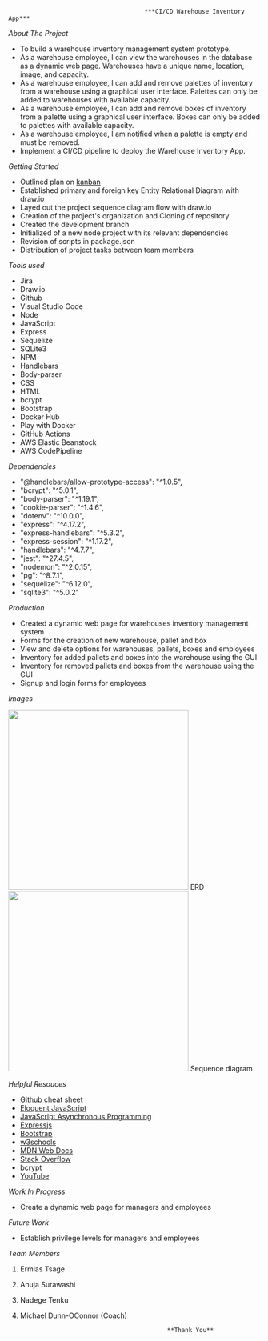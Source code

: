                                           ***CI/CD Warehouse Inventory App***




*About The Project*

- To build a warehouse inventory management system prototype.
- As a warehouse employee, I can view the warehouses in the database as a dynamic web page.  Warehouses have a unique name, location, image, and capacity.
- As a warehouse employee, I can add and remove palettes of inventory from a warehouse using a graphical user interface.  Palettes can only be added to warehouses with available capacity.
- As a warehouse employee, I can add and remove boxes of inventory from a palette using a graphical user interface.  Boxes can only be added to palettes with available capacity.
- As a warehouse employee, I am notified when a palette is empty and must be removed.
- Implement a CI/CD pipeline to deploy the Warehouse Inventory App.

*Getting Started*

- Outlined plan on [kanban](https://ermileb.atlassian.net/jira/software/projects/WIA/boards/2)
- Established primary and foreign key Entity Relational Diagram with draw.io
- Layed out the project sequence diagram flow with draw.io
- Creation of the project's organization and Cloning of repository
- Created the development branch
- Initialized of a new node project with its relevant dependencies
- Revision of scripts in package.json
- Distribution of project tasks between team members


*Tools used*

- Jira
- Draw.io
- Github
- Visual Studio Code
- Node
- JavaScript
- Express
- Sequelize
- SQLite3
- NPM
- Handlebars
- Body-parser
- CSS
- HTML
- bcrypt
- Bootstrap
- Docker Hub
- Play with Docker
- GitHub Actions
- AWS Elastic Beanstock
- AWS CodePipeline

*Dependencies*

- "@handlebars/allow-prototype-access": "^1.0.5",
- "bcrypt": "^5.0.1",
- "body-parser": "^1.19.1",
- "cookie-parser": "^1.4.6",
- "dotenv": "^10.0.0",
- "express": "^4.17.2",
- "express-handlebars": "^5.3.2",
- "express-session": "^1.17.2",
- "handlebars": "^4.7.7",
- "jest": "^27.4.5",
- "nodemon": "^2.0.15",
- "pg": "^8.7.1",
- "sequelize": "^6.12.0",
- "sqlite3": "^5.0.2"


*Production*

- Created a dynamic web page for warehouses inventory management system
- Forms for the creation of new warehouse, pallet and box
- View and delete options for warehouses, pallets, boxes and employees
- Inventory for added pallets and boxes into the warehouse using the GUI
- Inventory for removed pallets and boxes from the warehouse using the GUI
- Signup and login forms for employees


*Images*

<img src="https://user-images.githubusercontent.com/94479058/147260259-436197a1-b6e5-4b09-a1d6-614217d7fac1.PNG" width="360"> ERD <img src="https://user-images.githubusercontent.com/94479058/147204531-a5a832b5-2c0f-4370-9e78-958b598fbe10.png" width="360"> Sequence diagram  



*Helpful Resouces*

- [Github cheat sheet](https://www.google.com/search?q=github+cheat+sheet&rlz=1C5GCEM_enUS979US980&oq=github+cheat&aqs=chrome.0.0i512j69i57j0i512l8.19583j0j15&sourceid=chrome&ie=UTF-8)
- [Eloquent JavaScript](https://www.google.com/search?q=Eloquent+JS+Book&rlz=1C5GCEM_enUS979US980&ei=mizEYbOlEcPk_Aa97oOACA&ved=0ahUKEwiz2tSMuvn0AhVDMt8KHT33AIAQ4dUDCA4&uact=5&oq=Eloquent+JS+Book&gs_lcp=Cgdnd3Mtd2l6EAMyBQguEIAEOgcIABBHELADOg0ILhDHARDRAxCwAxBDOgcIABCwAxBDSgQIQRgASgQIRhgAUPRzWPRzYNeeAWgBcAJ4AIABc4gBc5IBAzAuMZgBAKABAqABAcgBCsABAQ&sclient=gws-wiz)
- [JavaScript Asynchronous Programming](https://www.google.com/search?q=Asynchronous+JavaScript&rlz=1C5GCEM_enUS979US980&ei=Vi3EYbaNFYmMggfb5piYCA&ved=0ahUKEwi2kKvmuvn0AhUJhuAKHVszBoMQ4dUDCA4&uact=5&oq=Asynchronous+JavaScript&gs_lcp=Cgdnd3Mtd2l6EAMyBQgAEIAEMgUIABCABDIFCAAQgAQyBQgAEIAEMgUIABCABDIFCAAQgAQyBQgAEIAEMgUIABCABDIFCAAQgAQyBQgAEIAEOgcIABBHELADOgcIABCwAxBDSgQIQRgASgQIRhgAUIUkWIUkYIAuaAJwAngAgAFyiAFykgEDMC4xmAEAoAECoAEByAEKwAEB&sclient=gws-wiz)
- [Expressjs](https://www.google.com/search?q=Expressjs&rlz=1C5GCEM_enUS979US980&ei=tS3EYcq1GqW1ggeX3YDIDg&ved=0ahUKEwiK5NaTu_n0AhWlmuAKHZcuAOkQ4dUDCA4&uact=5&oq=Expressjs&gs_lcp=Cgdnd3Mtd2l6EAMyCAgAELEDEJECMgUIABCABDIFCAAQgAQyBQgAEIAEMgcIABCABBAKMgcIABCABBAKMgcIABCABBAKMgUIABCABDIFCAAQgAQyBQgAEIAEOgcIABBHELADOgcIABCwAxBDSgQIQRgASgQIRhgAUL4nWL4nYLQ1aAFwAngAgAGQAYgBkAGSAQMwLjGYAQCgAQKgAQHIAQrAAQE&sclient=gws-wiz)
- [Bootstrap](https://www.google.com/search?q=Bootstrap&rlz=1C5GCEM_enUS979US980&ei=Py7EYffFHvDp_Qb857qwAQ&ved=0ahUKEwi34cHVu_n0AhXwdN8KHfyzDhYQ4dUDCA4&uact=5&oq=Bootstrap&gs_lcp=Cgdnd3Mtd2l6EAMyBwgAELEDEEMyCAgAEIAEELEDMgcIABCxAxBDMggIABCABBCxAzIFCAAQsQMyCAgAEIAEELEDMggIABCABBCxAzIICAAQgAQQsQMyCAgAEIAEELEDMggIABCABBCxA0oECEEYAEoECEYYAFAAWABg2xFoAHACeACAAWmIAWmSAQMwLjGYAQCgAQKgAQHAAQE&sclient=gws-wiz)
- [w3schools](https://www.google.com/search?q=w3schools&rlz=1C5GCEM_enUS979US980&ei=HC_EYeeJCK22ggeK27_oCA&oq=w3sc&gs_lcp=Cgdnd3Mtd2l6EAEYAjIECAAQQzIHCAAQsQMQQzIHCAAQsQMQQzIICAAQgAQQsQMyCAgAEIAEELEDMggIABCABBCxAzIFCAAQgAQyBwgAELEDEEMyBQgAEIAEMggIABCABBCxAzoLCAAQgAQQsQMQgwE6EQguEIAEELEDEIMBEMcBEKMCOgUILhCABDoNCC4QsQMQxwEQ0QMQQ0oECEEYAEoECEYYAFAAWOsKYLwnaABwAngAgAF9iAHHA5IBAzAuNJgBAKABAcABAQ&sclient=gws-wiz)
- [MDN Web Docs](https://www.google.com/search?q=mdn&rlz=1C5GCEM_enUS979US980&ei=6S7EYYKWC86v_QaI_47QBw&ved=0ahUKEwjCrramvPn0AhXOV98KHYi_A3oQ4dUDCA4&uact=5&oq=mdn&gs_lcp=Cgdnd3Mtd2l6EAMyBggAEAoQQzIHCAAQsQMQQzIECAAQQzIECAAQQzIECAAQQzIECAAQQzIFCAAQgAQyBAgAEEMyCAguEIAEELEDMgcIABCxAxBDOhEILhCABBCxAxCDARDHARCjAjoICC4QsQMQgwE6CwgAEIAEELEDEIMBOggIABCABBCxAzoOCC4QgAQQsQMQxwEQowI6CwguEIAEEMcBENEDSgQIQRgASgQIRhgAUABYiwlgqA1oAHACeACAAXWIAckCkgEDMC4zmAEAoAEBwAEB&sclient=gws-wiz)
- [Stack Overflow](https://www.google.com/search?q=stack+overflow&rlz=1C5GCEM_enUS979US980&ei=cy_EYamXBOnD_Qa6qpTQCw&oq=stac&gs_lcp=Cgdnd3Mtd2l6EAEYADIHCAAQsQMQQzIHCAAQsQMQQzIICC4QgAQQsQMyCAguEIAEELEDMggIABCABBCxAzILCC4QgAQQxwEQrwEyCAguEIAEELEDMggIABCABBCxAzIECAAQQzIECAAQQzoFCAAQgAQ6BQguEIAEOggILhCxAxCDAToOCC4QgAQQsQMQxwEQ0QM6CwguEIAEEMcBENEDOgsIABCABBCxAxCDAToOCC4QgAQQsQMQxwEQowI6CAgAELEDEIMBOgsIABCABBCxAxDJAzoFCAAQkgNKBAhBGABKBAhGGABQAFjwB2DkGGgAcAJ4AIAB4wKIAbUGkgEHMC4yLjEuMZgBAKABAcABAQ&sclient=gws-wiz)
- [bcrypt](https://www.google.com/search?q=bcrypt&rlz=1C5GCEM_enUS979US980&ei=xS_EYaDCDsmIggf2o43oAg&ved=0ahUKEwjguK2Pvfn0AhVJhOAKHfZRAy0Q4dUDCA4&uact=5&oq=bcrypt&gs_lcp=Cgdnd3Mtd2l6EAMyCAgAELEDEJECMgQIABBDMgQIABBDMgQIABBDMgUIABCABDIFCAAQgAQyBQgAEIAEMgUIABCABDIFCAAQgAQyBQgAEIAEOhEILhCABBCxAxCDARDHARCjAjoICAAQgAQQsQM6DgguEIAEELEDEMcBEKMCOggILhCxAxCDAToLCAAQgAQQsQMQgwE6BQgAEJECOgcIABCxAxBDOgsILhCABBDHARCvAToLCC4QgAQQxwEQowJKBAhBGABKBAhGGABQAFj8CmDHEWgAcAJ4AIABqgKIAbAJkgEFMC4zLjOYAQCgAQHAAQE&sclient=gws-wiz)
- [YouTube](https://www.google.com/search?q=youtube&rlz=1C5GCEM_enUS979US980&ei=4y_EYaCSH6ivggfj05yYCA&ved=0ahUKEwjgj-Wdvfn0AhWol-AKHeMpB4MQ4dUDCA4&uact=5&oq=youtube&gs_lcp=Cgdnd3Mtd2l6EAMyEQguEIAEELEDEIMBEMcBENEDMgUIABCABDIICAAQgAQQsQMyCAgAEIAEELEDMggIABCABBCxAzIECAAQAzIICAAQgAQQsQMyCAgAEIAEELEDMgsIABCABBCxAxCDATIICAAQgAQQsQM6BQgAEJECOggILhCABBCxAzoLCC4QgAQQsQMQgwE6CwguEIAEEMcBEK8BOggIABCxAxCDAToFCC4QgAQ6CwguEIAEEMcBENEDOgcILhCxAxBDOgQIABAKOgcIABCxAxAKOgQILhAKOhMILhCxAxCDARCxAxDHARDRAxAKOgYIABAKEAM6CggAELEDEIMBEAo6EAguELEDEIMBEMcBENEDEApKBAhBGABKBAhGGABQAFjQM2CwOmgGcAJ4AIABwQKIAYcRkgEHMS45LjIuMZgBAKABAcABAQ&sclient=gws-wiz)


*Work In Progress*

- Create a dynamic web page for managers and employees


*Future Work*

- Establish privilege levels for managers and employees


*Team Members* 

1. Ermias Tsage
2. Anuja Surawashi
3. Nadege Tenku
4. Michael Dunn-OConnor (Coach)

                                                **Thank You**
